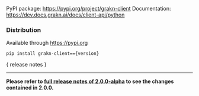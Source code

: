 PyPI package: https://pypi.org/project/grakn-client
Documentation: https://dev.docs.grakn.ai/docs/client-api/python

### Distribution

Available through https://pypi.org
```
pip install grakn-client=={version}
```

{ release notes }

---

**Please refer to [full release notes of 2.0.0-alpha](https://github.com/graknlabs/client-python/releases/tag/2.0.0-alpha) to see the changes contained in 2.0.0.**




